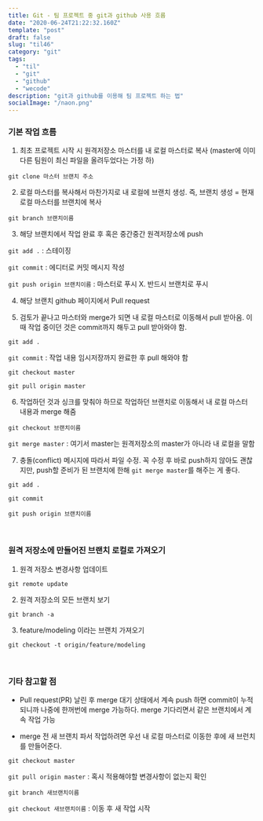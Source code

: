 ```yaml
---
title: Git - 팀 프로젝트 중 git과 github 사용 흐름
date: "2020-06-24T21:22:32.160Z"
template: "post"
draft: false
slug: "til46"
category: "git"
tags:
  - "til"
  - "git"
  - "github"
  - "wecode"
description: "git과 github를 이용해 팀 프로젝트 하는 법"
socialImage: "/naon.png"
---
```


### 기본 작업 흐름

1. 최초 프로젝트 시작 시 원격저장소 마스터를 내 로컬 마스터로 복사 (master에 이미 다른 팀원이 최신 파일을 올려두었다는 가정 하)

`git clone 마스터 브랜치 주소`

2. 로컬 마스터를 복사해서 마찬가지로 내 로컬에 브랜치 생성. 즉, 브랜치 생성 = 현재 로컬 마스터를 브랜치에 복사

`git branch 브랜치이름`

3. 해당 브랜치에서 작업 완료 후 혹은 중간중간 원격저장소에 push

`git add .` : 스테이징

`git commit` : 에디터로 커밋 메시지 작성

`git push origin 브랜치이름` : 마스터로 푸시 X. 반드시 브랜치로 푸시

4. 해당 브랜치 github 페이지에서 Pull request

5. 검토가 끝나고 마스터와 merge가 되면 내 로컬 마스터로 이동해서 pull 받아옴. 이때 작업 중이던 것은 commit까지 해두고 pull 받아와야 함.

`git add .`

`git commit` : 작업 내용 임시저장까지 완료한 후 pull 해와야 함

`git checkout master`

`git pull origin master`

6. 작업하던 것과 싱크를 맞춰야 하므로 작업하던 브랜치로 이동해서 내 로컬 마스터 내용과 merge 해줌

`git checkout 브랜치이름`

`git merge master` : 여기서 master는 원격저장소의 master가 아니라 내 로컬을 말함

7. 충돌(conflict) 메시지에 따라서 파일 수정. 꼭 수정 후 바로 push하지 않아도 괜찮지만, push할 준비가 된 브랜치에 한해 `git merge master`를 해주는 게 좋다.

`git add .`

`git commit`

`git push origin 브랜치이름`

<br>

### 원격 저장소에 만들어진 브랜치 로컬로 가져오기
1. 원격 저장소 변경사항 업데이트

`git remote update`

2. 원격 저장소의 모든 브랜치 보기

`git branch -a`

3. feature/modeling 이라는 브랜치 가져오기

`git checkout -t origin/feature/modeling`

<br>

### 기타 참고할 점

- Pull request(PR) 날린 후 merge 대기 상태에서 계속 push 하면 commit이 누적되니까 나중에 한꺼번에 merge 가능하다. merge 기다리면서 같은 브랜치에서 계속 작업 가능

- merge 전 새 브랜치 파서 작업하려면 우선 내 로컬 마스터로 이동한 후에 새 브런치를 만들어준다.

`git checkout master`

`git pull origin master` : 혹시 적용해야할 변경사항이 없는지 확인

`git branch 새브랜치이름`

`git checkout 새브랜치이름` : 이동 후 새 작업 시작

